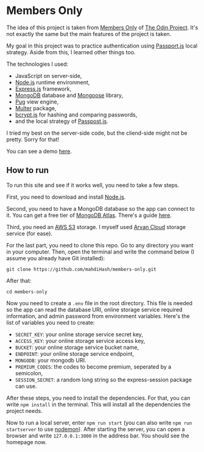 # Members Only

The idea of this project is taken from [Members Only](https://www.theodinproject.com/lessons/nodejs-members-only) of [The Odin Project](https://www.theodinproject.com). It's not exactly the same but the main features of the project is taken.

My goal in this project was to practice authentication using [Passport.js](https://www.passportjs.org) local strategy. Aside from this, I learned other things too.

The technologies I used:
- JavaScript on server-side,
- [Node.js](https://nodejs.org/en) runtime environment,
- [Express.js](https://expressjs.com) framework,
- [MongoDB](https://mongodb.com) database and [Mongoose](https://mongoosejs.com/) library,
- [Pug](https://pugjs.org/api/getting-started.html) view engine,
- [Multer](https://github.com/expressjs/multer) package,
- [bcrypt.js](https://www.npmjs.com/package/bcryptjs) for hashing and comparing passwords,
- and the local strategy of [Passpost.js](https://passportjs.org).

I tried my best on the server-side code, but the cliend-side might not be pretty. Sorry for that!

You can see a demo [here](https://sheltered-hollows-91024.herokuapp.com/).

## How to run

To run this site and see if it works well, you need to take a few steps.

First, you need to download and install [Node.js](https://nodejs.org/en/download/).

Second, you need to have a MongoDB database so the app can connect to it. You can get a free tier of [MongoDB Atlas](https://www.mongodb.com/atlas/database). There's a guide [here](https://developer.mozilla.org/en-US/docs/Learn/Server-side/Express_Nodejs/mongoose#setting_up_the_mongodb_database). 

Third, you need an [AWS S3](https://aws.amazon.com/s3/) storage. I myself used [Arvan Cloud](https://www.arvancloud.com/en) storage service (for ease).

For the last part, you need to clone this repo. Go to any directory you want in your computer. Then, open the terminal and write the command below (I assume you already have Git installed):

```
git clone https://github.com/mahdiHash/members-only.git
```  

After that:  

```
cd members-only
```

Now you need to create a `.env` file in the root directory. This file is needed so the app can read the database URI, online storage service required information, and admin password from environment variables. Here's the list of variables you need to create:
- `SECRET_KEY`: your online storage service secret key,
- `ACCESS_KEY`: your online storage service access key,
- `BUCKET`: your online storage service bucket name,
- `ENDPOINT`: your online storage service endpoint,
- `MONGODB`: your mongodb URI.
- `PREMIUM_CODES`: the codes to become premium, seperated by a semicolon,
- `SESSION_SECRET`: a random long string so the express-session package can use.

After these steps, you need to install the dependencies. For that, you can write `npm install` in the terminal. This will install all the dependencies the project needs.

Now to run a local server, enter `npm run start` (you can also write `npm run startserver` to use [nodemon](https://github.com/remy/nodemon)). After starting the server, you can open a browser and write `127.0.0.1:3000` in the address bar. You should see the homepage now.
